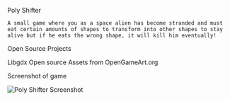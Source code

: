 Poly Shifter

	A small game where you as a space alien has become stranded and must eat certain amounts of shapes to transform into other shapes to stay alive but if he eats the wrong shape, it will kill him eventually!

Open Source Projects

Libgdx
Open source Assets from OpenGameArt.org

Screenshot of game

![Poly Shifter Screenshot](http://i.imgur.com/yKDr7uZ.png)